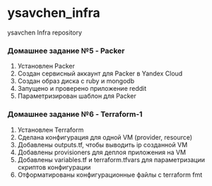 # ysavchen_infra
ysavchen Infra repository

### Домашнее задание №5 - Packer
1. Установлен Packer
2. Создан сервисный аккаунт для Packer в Yandex Cloud
3. Создан образ диска с ruby и mongodb
4. Запущено и проверено приложение reddit
5. Параметризирован шаблон для Packer

### Домашнее задание №6 - Terraform-1
1. Установлен Terraform
2. Сделана конфигурация для одной VM (provider, resource)
3. Добавлены outputs.tf, чтобы выводить ip созданной VM
4. Добавлены provisioners для деплоя приложения на VM
5. Добавлены variables.tf и terraform.tfvars для параметризации скриптов конфигурации
6. Отформатированы конфигурационные файлы с terraform fmt
